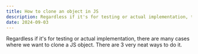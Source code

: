```yaml
---
title: How to clone an object in JS
description: Regardless if it's for testing or actual implementation, there are many cases where we want to clone a JS object. There are 3 very neat ways to do it.
date: 2024-09-03
---
```


Regardless if it's for testing or actual implementation, there are many cases where we want to clone a JS object. There are 3 very neat ways to do it.
